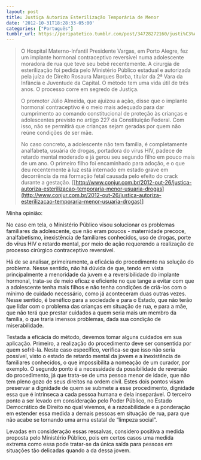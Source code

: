 ```yaml
---
layout: post
title: Justiça Autoriza Esterilização Temporária de Menor
date: '2012-10-31T18:28:33-05:00'
categories: ["Português"]
tumblr_url: https://peripatetico.tumblr.com/post/34728272160/justi%C3%A7a-autoriza-esteriliza%C3%A7%C3%A3o-tempor%C3%A1ria-de-menor
---
```

> O Hospital Materno-Infantil Presidente Vargas, em Porto Alegre, fez um implante hormonal contraceptivo reversível numa adolescente moradora de rua que teve seu bebê recentemente. A cirurgia de esterilização foi pedida pelo Ministério Público estadual e autorizada pela juíza de Direito Rosaura Marques Borba, titular da 2ª Vara da Infância e Juventude da Capital. O método tem uma vida útil de três anos. O processo corre em segredo de Justiça.
> 
> O promotor Júlio Almeida, que ajuizou a ação, disse que o implante hormonal contraceptivo é o meio mais adequado para dar cumprimento ao comando constitucional de proteção às crianças e adolescentes previsto no artigo 227 da Constituição Federal. Com isso, não se permitirá que crianças sejam geradas por quem não reúne condições de ser mãe.
> 
> No caso concreto, a adolescente não tem família, é completamente analfabeta, usuária de drogas, portadora do vírus HIV, padece de retardo mental moderado e já gerou seu segundo filho em pouco mais de um ano. O primeiro filho foi encaminhado para adoção, e o que deu recentemente à luz está internado em estado grave em decorrência da má formação fetal causada pelo efeito do crack durante a gestação. [[http://www.conjur.com.br/2012-out-26/justica-autoriza-esterilizacao-temporaria-menor-usuaria-drogas](http://www.conjur.com.br/2012-out-26/justica-autoriza-esterilizacao-temporaria-menor-usuaria-drogas)]

Minha opinião:

No caso em tela, o Ministério Público visou solucionar os problemas familiares da adolescente, que não eram poucos - maternidade precoce, analfabetismo, inexistência de familiares conhecidos, uso de drogas, porte do vírus HIV e retardo mental, por meio de ação requerendo a realização de processo cirúrgico contraceptivo reversível.

Há de se analisar, primeiramente, a eficácia do procedimento na solução do problema. Nesse sentido, não há dúvida de que, tendo em vista principalmente a menoridade da juvem e a reversibilidade do implante hormonal, trata-se de meio eficaz e eficiente no que tange a evitar com que a adolescente tenha mais filhos e não tenha condições de criá-los com o mínimo de cuidado necessário, como já aconteceram duas outras vezes. Nesse sentido, é benéfico para a sociedade e para o Estado, que não terão que lidar com o problema das crianças em situação de rua, e para a mãe, que não terá que prestar cuidados a quem seria mais um membro da família, o que traria imensos problemas, dada sua condição de miserabilidade.

Testada a eficácia do método, devemos tomar alguns cuidados em sua aplicação. Primeiro, a realização do procedimento deve ser consentida por quem sofrê-la. Neste caso específico, verifica-se que isso não seria possível, visto o estado de retardo mental da jovem e a inexistência de familiares conhecidos, o que impossibilita a nomeação de um curador, por exemplo. O segundo ponto é a necessidade da possibilidade de reversão do procedimento, já que trata-se de uma pessoa menor de idade, que não tem pleno gozo de seus direitos na ordem civil. Estes dois pontos visam preservar a dignidade de quem se submete a esse procedimento, dignidade essa que é intrínseca a cada pessoa humana e dela inseparável. O terceiro ponto a ser levado em consideração pelo Poder Público, no Estado Democrático de Direito no qual vivemos, é a razoabilidade e a ponderação em estender essa medida a demais pessoas em situação de rua, para que não acabe se tornando uma arma estatal de “limpeza social”.

Levadas em consideração essas ressalvas, considero positiva a medida proposta pelo Ministério Público, pois em certos casos uma medida extrema como essa pode tratar-se da única saída para pessoas em situações tão delicadas quando a da dessa jovem.

